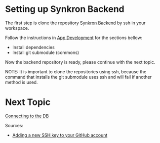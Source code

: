 # Setting up Synkron Backend
The first step is clone the repository [Synkron Backend](https://github.com/Ksquare-University/kportal-back) by ssh in your workspace.

Follow the instructions in [App Development](https://github.com/Ksquare-University/kportal-back#app-development) for the 
sections bellow:
- Install dependencies
- Install git submodule (commons)

Now the backend repository is ready, please continue with the next topic.

NOTE: It is important to clone the repositories using ssh, because the command that installs the git submodule uses ssh and will fail if another method is used.
# Next Topic
[Connecting to the DB](../db-connection)

Sources:
- [Adding a new SSH key to your GitHub account](https://docs.github.com/en/authentication/connecting-to-github-with-ssh/adding-a-new-ssh-key-to-your-github-account)
